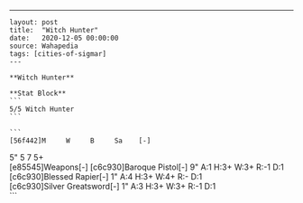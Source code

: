 ---
    layout: post
    title:  "Witch Hunter"
    date:   2020-12-05 00:00:00
    source: Wahapedia
    tags: [cities-of-sigmar]
    ---
    
    **Witch Hunter**
    
    **Stat Block**
    ```
    5/5 Witch Hunter
    ```
    
    ```
    [56f442]M     W     B     Sa    [-]
5"    5     7     5+    
[e85545]Weapons[-]
[c6c930]Baroque Pistol[-]
9"     A:1    H:3+   W:3+   R:-1   D:1   
[c6c930]Blessed Rapier[-]
1"     A:4    H:3+   W:4+   R:-    D:1   
[c6c930]Silver Greatsword[-]
1"     A:3    H:3+   W:3+   R:-1   D:1   
    ```
    
    
    